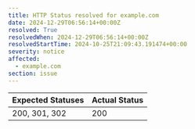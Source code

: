 ```yaml
---
title: HTTP Status resolved for example.com
date: 2024-12-29T06:56:14+00:00Z
resolved: True
resolvedWhen: 2024-12-29T06:56:14+00:00Z
resolvedStartTime: 2024-10-25T21:09:43.191474+00:00
severity: notice
affected:
  - example.com
section: issue
---
```


| Expected Statuses | Actual Status  |
|-------------------|----------------|
| 200, 301, 302 | 200 |
